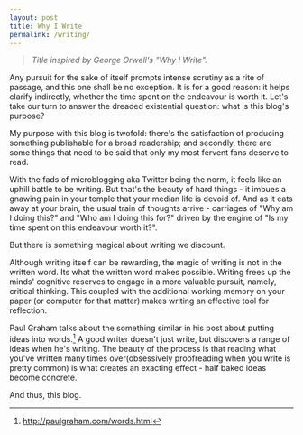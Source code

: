 ```yaml
---
layout: post
title: Why I Write
permalink: /writing/
---
```


> *Title inspired by George Orwell's "Why I Write".*

Any pursuit for the sake of itself prompts intense scrutiny as a rite of passage, and this one shall be no exception. It is for a good reason: it helps clarify indirectly, whether the time spent on the endeavour is worth it. Let's take our turn to answer the dreaded existential question: what is this blog's purpose?

My purpose with this blog is twofold: there's the satisfaction of producing something publishable for a broad readership; and secondly, there are some things that need to be said that only my most fervent fans deserve to read.

With the fads of microblogging aka Twitter being the norm, it feels like an uphill battle to be writing. But that's the beauty of hard things - it imbues a gnawing pain in your temple that your median life is devoid of. And as it eats away at your brain, the usual train of thoughts arrive - carriages of "Why am I doing this?" and "Who am I doing this for?" driven by the engine of "Is my time spent on this endeavour worth it?".

But there is something magical about writing we discount. 

Although writing itself can be rewarding, the magic of writing is not in the written word. Its what the written word makes possible. Writing frees up the minds' cognitive reserves to engage in a more valuable pursuit, namely, critical thinking. This coupled with the additional working memory on your paper (or computer for that matter) makes writing an effective tool for reflection.

Paul Graham talks about the something similar in his post about putting ideas into words.[^1] A good writer doesn't just write, but discovers a range of ideas when he's writing. The beauty of the process is that reading what you've written many times over(obsessively proofreading when you write is pretty common) is what creates an exacting effect - half baked ideas become concrete.

And thus, this blog.

[^1]:<http://paulgraham.com/words.html>